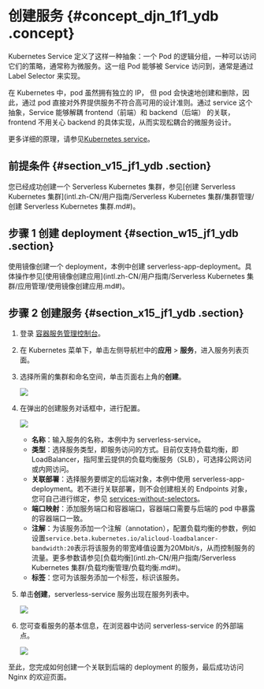 # 创建服务 {#concept_djn_1f1_ydb .concept}

Kubernetes Service 定义了这样一种抽象：一个 Pod 的逻辑分组，一种可以访问它们的策略，通常称为微服务。这一组 Pod 能够被 Service 访问到，通常是通过 Label Selector 来实现。

在 Kubernetes 中，pod 虽然拥有独立的 IP， 但 pod 会快速地创建和删除，因此，通过 pod 直接对外界提供服务不符合高可用的设计准则。通过 service 这个抽象，Service 能够解耦 frontend（前端）和 backend（后端） 的关联，frontend 不用关心 backend 的具体实现，从而实现松耦合的微服务设计。

更多详细的原理，请参见[Kubernetes service](https://kubernetes.io/docs/concepts/services-networking/service)。

## 前提条件 {#section_v15_jf1_ydb .section}

您已经成功创建一个 Serverless Kubernetes 集群，参见[创建 Serverless Kubernetes 集群](intl.zh-CN/用户指南/Serverless Kubernetes 集群/集群管理/创建 Serverless Kubernetes 集群.md#)。

## 步骤 1 创建 deployment {#section_w15_jf1_ydb .section}

使用镜像创建一个 deployment，本例中创建 serverless-app-deployment。具体操作参见[使用镜像创建应用](intl.zh-CN/用户指南/Serverless Kubernetes 集群/应用管理/使用镜像创建应用.md#)。

## 步骤 2 创建服务 {#section_x15_jf1_ydb .section}

1.  登录 [容器服务管理控制台](https://cs.console.aliyun.com)。
2.  在 Kubernetes 菜单下，单击左侧导航栏中的**应用** \> **服务**，进入服务列表页面。
3.  选择所需的集群和命名空间，单击页面右上角的**创建**。

    ![](http://static-aliyun-doc.oss-cn-hangzhou.aliyuncs.com/assets/img/16487/153535273110259_zh-CN.png)

4.  在弹出的创建服务对话框中，进行配置。

    ![](http://static-aliyun-doc.oss-cn-hangzhou.aliyuncs.com/assets/img/16487/153535273110260_zh-CN.png)

    -   **名称**：输入服务的名称，本例中为 serverless-service。
    -   **类型**：选择服务类型，即服务访问的方式。目前仅支持负载均衡，即 LoadBalancer，指阿里云提供的负载均衡服务（SLB），可选择公网访问或内网访问。
    -   **关联部署**：选择服务要绑定的后端对象，本例中使用 serverless-app-deployment。若不进行关联部署，则不会创建相关的 Endpoints 对象，您可自己进行绑定，参见 [services-without-selectors](https://kubernetes.io/docs/concepts/services-networking/service/#services-without-selectors)。
    -   **端口映射**：添加服务端口和容器端口，容器端口需要与后端的 pod 中暴露的容器端口一致。
    -   **注解**：为该服务添加一个注解（annotation），配置负载均衡的参数，例如设置`service.beta.kubernetes.io/alicloud-loadbalancer-bandwidth:20`表示将该服务的带宽峰值设置为20Mbit/s，从而控制服务的流量。更多参数请参见[负载均衡](intl.zh-CN/用户指南/Serverless Kubernetes 集群/负载均衡管理/负载均衡.md#)。
    -   **标签**：您可为该服务添加一个标签，标识该服务。
5.  单击**创建**，serverless-service 服务出现在服务列表中。

    ![](http://static-aliyun-doc.oss-cn-hangzhou.aliyuncs.com/assets/img/16487/153535273110261_zh-CN.png)

6.  您可查看服务的基本信息，在浏览器中访问 serverless-service 的外部端点。

    ![](http://static-aliyun-doc.oss-cn-hangzhou.aliyuncs.com/assets/img/16487/153535273110262_zh-CN.png)


至此，您完成如何创建一个关联到后端的 deployment 的服务，最后成功访问 Nginx 的欢迎页面。

